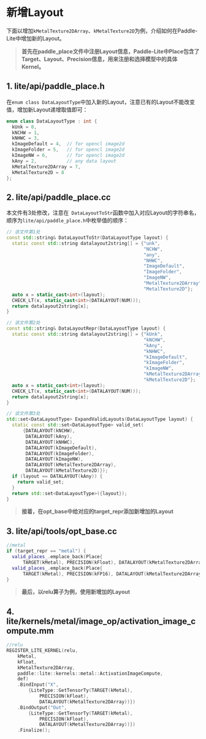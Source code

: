 # 新增Layout

下面以增加`kMetalTexture2DArray`、`kMetalTexture2D`为例，介绍如何在Paddle-Lite中增加新的Layout。

> **首先在paddle_place文件中注册Layout信息，Paddle-Lite中Place包含了Target、Layout、Precision信息，用来注册和选择模型中的具体Kernel。**


## 1. lite/api/paddle_place.h

在`enum class DataLayoutType`中加入新的Layout，注意已有的Layout不能改变值，增加新Layout递增取值即可：

```cpp
enum class DataLayoutType : int {
  kUnk = 0,
  kNCHW = 1,
  kNHWC = 3,
  kImageDefault = 4,  // for opencl image2d
  kImageFolder = 5,   // for opencl image2d
  kImageNW = 6,       // for opencl image2d
  kAny = 2,           // any data layout
  kMetalTexture2DArray = 7,
  kMetalTexture2D = 8
};
```

## 2. lite/api/paddle_place.cc

本文件有3处修改，注意在` DataLayoutToStr`函数中加入对应Layout的字符串名，顺序为`lite/api/paddle_place.h`中枚举值的顺序：

```cpp
// 该文件第1处
const std::string& DataLayoutToStr(DataLayoutType layout) {
  static const std::string datalayout2string[] = {"unk",
                                                  "NCHW",
                                                  "any",
                                                  "NHWC",
                                                  "ImageDefault",
                                                  "ImageFolder",
                                                  "ImageNW",
                                                  "MetalTexture2DArray",
                                                  "MetalTexture2D"};
  auto x = static_cast<int>(layout);
  CHECK_LT(x, static_cast<int>(DATALAYOUT(NUM)));
  return datalayout2string[x];
}

// 该文件第2处
const std::string& DataLayoutRepr(DataLayoutType layout) {
  static const std::string datalayout2string[] = {"kUnk",
                                                  "kNCHW",
                                                  "kAny",
                                                  "kNHWC",
                                                  "kImageDefault",
                                                  "kImageFolder",
                                                  "kImageNW",
                                                  "kMetalTexture2DArray",
                                                  "kMetalTexture2D"};
  auto x = static_cast<int>(layout);
  CHECK_LT(x, static_cast<int>(DATALAYOUT(NUM)));
  return datalayout2string[x];
}

// 该文件第3处
std::set<DataLayoutType> ExpandValidLayouts(DataLayoutType layout) {
  static const std::set<DataLayoutType> valid_set(
      {DATALAYOUT(kNCHW),
       DATALAYOUT(kAny),
       DATALAYOUT(kNHWC),
       DATALAYOUT(kImageDefault),
       DATALAYOUT(kImageFolder),
       DATALAYOUT(kImageNW),
       DATALAYOUT(kMetalTexture2DArray),
       DATALAYOUT(kMetalTexture2D)});
  if (layout == DATALAYOUT(kAny)) {
    return valid_set;
  }
  return std::set<DataLayoutType>({layout});
}
```
> **接着，在opt_base中给对应的target_repr添加新增加的Layout**
## 3. lite/api/tools/opt_base.cc

```cpp
//metal
if (target_repr == "metal") {
  valid_places_.emplace_back(Place{
      TARGET(kMetal), PRECISION(kFloat), DATALAYOUT(kMetalTexture2DArray)});
  valid_places_.emplace_back(Place{
      TARGET(kMetal), PRECISION(kFP16), DATALAYOUT(kMetalTexture2DArray)});
}
```
> **最后，以relu算子为例，使用新增加的Layout**
## 4. lite/kernels/metal/image_op/activation_image_compute.mm
```cpp
//relu
REGISTER_LITE_KERNEL(relu,
    kMetal,
    kFloat,
    kMetalTexture2DArray,
    paddle::lite::kernels::metal::ActivationImageCompute,
    def)
    .BindInput("X",
        {LiteType::GetTensorTy(TARGET(kMetal),
            PRECISION(kFloat),
            DATALAYOUT(kMetalTexture2DArray))})
    .BindOutput("Out",
        {LiteType::GetTensorTy(TARGET(kMetal),
            PRECISION(kFloat),
            DATALAYOUT(kMetalTexture2DArray))})
    .Finalize();
```
